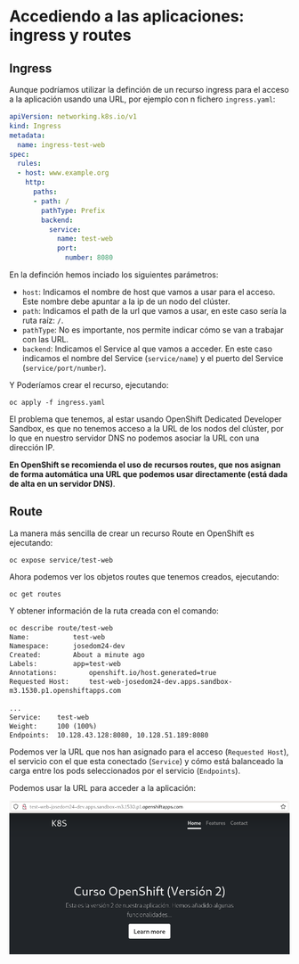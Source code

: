 # Accediendo a las aplicaciones: ingress y routes

## Ingress

Aunque podríamos utilizar la definción de un recurso ingress para el acceso a la aplicación usando una URL, por ejemplo con n fichero `ingress.yaml`:

```yaml
apiVersion: networking.k8s.io/v1
kind: Ingress
metadata:
  name: ingress-test-web
spec:
  rules:
  - host: www.example.org
    http:
      paths:
      - path: /
        pathType: Prefix
        backend:
          service:
            name: test-web
            port:
              number: 8080
```

En la definción hemos inciado los siguientes parámetros:

* `host`: Indicamos el nombre de host que vamos a usar para el acceso. Este nombre debe apuntar a la ip de un nodo del clúster.
* `path`: Indicamos el path de la url que vamos a usar, en este caso sería la ruta raíz: `/`. 
* `pathType`: No es importante, nos permite indicar cómo se van a trabajar con las URL. 
* `backend`: Indicamos el Service al que vamos a acceder. En este caso indicamos el nombre del Service (`service/name`) y el puerto del Service (`service/port/number`).

Y Poderíamos crear el recurso, ejecutando:

    oc apply -f ingress.yaml

El problema que tenemos, al estar usando OpenShift Dedicated Developer Sandbox, es que no tenemos acceso a la URL de los nodos del clúster, por lo que en nuestro servidor DNS no podemos asociar la URL con una dirección IP.

**En OpenShift se recomienda el uso de recursos routes, que nos asignan de forma automática una URL que podemos usar directamente (está dada de alta en un servidor DNS)**.

## Route

La manera más sencilla de crear un recurso Route en OpenShift es ejecutando:

    oc expose service/test-web

Ahora podemos ver los objetos routes que tenemos creados, ejecutando:

    oc get routes

Y obtener información de la ruta creada con el comando:

    oc describe route/test-web
    Name:			test-web
    Namespace:		josedom24-dev
    Created:		About a minute ago
    Labels:			app=test-web
    Annotations:		openshift.io/host.generated=true
    Requested Host:		test-web-josedom24-dev.apps.sandbox-m3.1530.p1.openshiftapps.com

    ...
    Service:	test-web
    Weight:		100 (100%)
    Endpoints:	10.128.43.128:8080, 10.128.51.189:8080

Podemos ver la URL que nos han asignado para el acceso (`Requested Host`), el servicio con el que esta conectado (`Service`) y cómo está balanceado la carga entre los pods seleccionados por el servicio (`Endpoints`).

Podemos usar la URL para acceder a la aplicación:

![route](img/route.png)